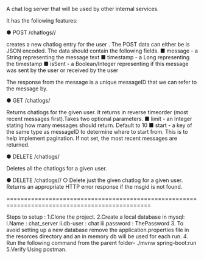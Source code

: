 A chat log server that will be used by other internal services.

It has the following features: 

● POST /chatlogs/<user>/

creates a new chatlog entry for the user <user>.  The POST data can either be 
is JSON encoded.  The data should contain the following fields.
■ message - a String representing the message text
■ timestamp - a Long representing the timestamp
■ isSent - a Boolean/Integer representing if this message was sent by the user or received by the user

The response from the message is a unique messageID that we can refer to the message by.
 
● GET /chatlogs/<user>

Returns chatlogs for the given user.  It returns in reverse
timeorder (most recent messages first).Takes two optional parameters.
■ limit - an Integer stating how many messages should return.  Default to 10
■ start - a key of the same type as messageID to determine where to start from.  This is to help implement pagination.
If not set, the most recent messages are returned.
 
● DELETE /chatlogs/<user>

Deletes all the chatlogs for a given user.

● DELETE /chatlogs/<user>/<msgid>
○ Delete just the given chatlog for a given user.  Returns an appropriate HTTP error response if the msgid is not found.

===============================================================================================

Steps to setup :
1.Clone the project.
2.Create a local database in mysql:
    i.Name : chat_server
   ii.db-user : chat
  iii.password : ThePassword
3. To avoid setting up a new database remove the application.properties file in the resorces directory and an in memory db will be used for each run.
4. Run the following command from the parent folder-  ./mvnw spring-boot:run
5.Verify Using postman.
